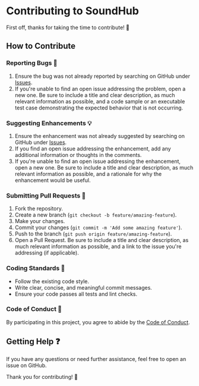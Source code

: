 # Contributing to SoundHub

First off, thanks for taking the time to contribute! 🎉

## How to Contribute

### Reporting Bugs 🐛

1. Ensure the bug was not already reported by searching on GitHub under [Issues](../../issues).
2. If you're unable to find an open issue addressing the problem, open a new one. Be sure to include a title and clear description, as much relevant information as possible, and a code sample or an executable test case demonstrating the expected behavior that is not occurring.

### Suggesting Enhancements 💡

1. Ensure the enhancement was not already suggested by searching on GitHub under [Issues](../../issues).
2. If you find an open issue addressing the enhancement, add any additional information or thoughts in the comments.
3. If you're unable to find an open issue addressing the enhancement, open a new one. Be sure to include a title and clear description, as much relevant information as possible, and a rationale for why the enhancement would be useful.

### Submitting Pull Requests 🚀

1. Fork the repository.
2. Create a new branch (`git checkout -b feature/amazing-feature`).
3. Make your changes.
4. Commit your changes (`git commit -m 'Add some amazing feature'`).
5. Push to the branch (`git push origin feature/amazing-feature`).
6. Open a Pull Request. Be sure to include a title and clear description, as much relevant information as possible, and a link to the issue you're addressing (if applicable).

### Coding Standards 📝

- Follow the existing code style.
- Write clear, concise, and meaningful commit messages.
- Ensure your code passes all tests and lint checks.

### Code of Conduct 📜

By participating in this project, you agree to abide by the [Code of Conduct](CODE_OF_CONDUCT.md).

## Getting Help ❓

If you have any questions or need further assistance, feel free to open an issue on GitHub.

Thank you for contributing! 🙏